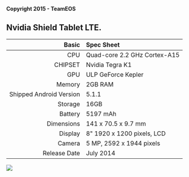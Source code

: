 **Copyright 2015 - TeamEOS**

## Nvidia Shield Tablet LTE.

Basic   | Spec Sheet
-------:|:-------------------------
CPU     | Quad-core 2.2 GHz Cortex-A15
CHIPSET | Nvidia Tegra K1
GPU     | ULP GeForce Kepler
Memory  | 2GB RAM
Shipped Android Version | 5.1.1
Storage | 16GB
Battery | 5197 mAh
Dimensions | 141 x 70.5 x 9.7 mm
Display | 8" 1920 x 1200 pixels, LCD
Camera  | 5 MP, 2592 х 1944 pixels
Release Date | July 2014


<img src="http://cdn1.xda-developers.com/devdb/deviceForum/screenshots/3454/20140820T055736.png">
